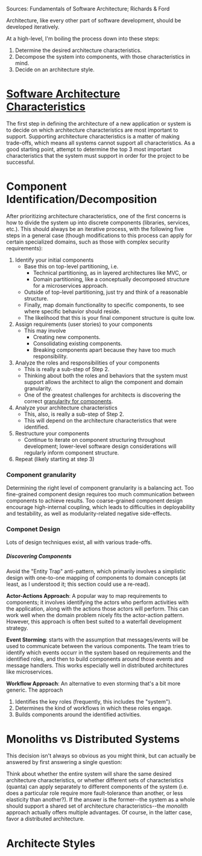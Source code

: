 Sources: Fundamentals of Software Architecture; Richards & Ford

Architecture, like every other part of software development, should be developed iteratively.

At a high-level, I'm boiling the process down into these steps:

1. Determine the desired architecture characteristics.
2. Decompose the system into components, with those characteristics in mind.
3. Decide on an architecture style.


# [Software Architecture Characteristics](architecture-characteristics)

The first step in defining the architecture of a new application or system is to decide on which architecture characteristics are most important to support. Supporting architecture characteristics is a matter of making trade-offs, which means all systems cannot support all characteristics. As a good starting point, attempt to determine the top 3 most important characteristics that the system must support in order for the project to be successful.

# Component Identification/Decomposition

After prioritizing architecture characteristics, one of the first concerns is how to divide the system up into discrete components (libraries, services, etc.). This should always be an iterative process, with the following five steps in a general case (though modifications to this process can apply for certain specialized domains, such as those with complex security requirements):

1. Identify your initial components
   - Base this on top-level partitioning, i.e.
     - Technical partitioning, as in layered architectures like MVC, or
     - Domain partitioning, like a conceptually decomposed structure for a microservices approach.
   - Outside of top-level partitioning, just try and think of a reasonable structure.
   - Finally, map domain functionality to specific components, to see where specific behavior should reside.
   - The likelihood that this is your final component structure is quite low.
2. Assign requirements (user stories) to your components
   - This may involve
     - Creating new components.
     - Consolidating existing components.
     - Breaking components apart because they have too much responsibility.
3. Analyze the roles and responsibilities of your components
   - This is really a sub-step of Step 2.
   - Thinking about both the roles and behaviors that the system must support allows the architect to align the component and domain granularity.
   - One of the greatest challenges for architects is discovering the correct [granularity for components](#component-granularity).
4. Analyze your architecture characteristics
   - This, also, is really a sub-step of Step 2.
   - This will depend on the architecture characteristics that were identified.
5. Restructure your components
   - Continue to iterate on component structuring throughout development; lower-level software design considerations will regularly inform component structure.
6. Repeat (likely starting at step 3)

### Component granularity

Determining the right level of component granularity is a balancing act. Too fine-grained component design requires too much communication between components to achieve results. Too coarse-grained component design encourage high-internal coupling, which leads to difficulties in deployability and testability, as well as modularity-related negative side-effects.

### Componet Design

Lots of design techniques exist, all with various trade-offs.

##### Discovering Components

Avoid the "Entity Trap" anti-pattern, which primarily involves a simplistic design with one-to-one mapping of components to domain concepts (at least, as I understood it; this section could use a re-read).

**Actor-Actions Approach**: A popular way to map requirements to components; it involves identifying the actors who perform activities with the application, along with the actions those actors will perform. This can work well when the domain problem nicely fits the actor-action pattern. However, this approach is often best suited to a waterfall development strategy.

**Event Storming**: starts with the assumption that messages/events will be used to communicate between the various components. The team tries to identify which events occurr in the system based on requirements and the identified roles, and then to build components around those events and message handlers. This works especially well in distributed architectures like microservices.

**Workflow Approach**: An alternative to even storming that's a bit more generic. The approach
1. Identifies the key roles (frequently, this includes the "system").
2. Determines the kind of workflows in which these roles engage.
3. Builds components around the identified activities.

# Monoliths vs Distributed Systems

This decision isn't always so obvious as you might think, but can actually be answered by first answering a single question:

Think about whether the entire system will share the same desired architecture characteristics, or whether different sets of characteristics (quanta) can apply separately to different components of the system (i.e. does a particular role require more fault-tolerance than another, or less elasticity than another?). If the answer is the former--the system as a whole should support a shared set of architecture characteristics--the _monolith_ approach actually offers multiple advantages. Of course, in the latter case, favor a distributed architecture.

# Architecte Styles
